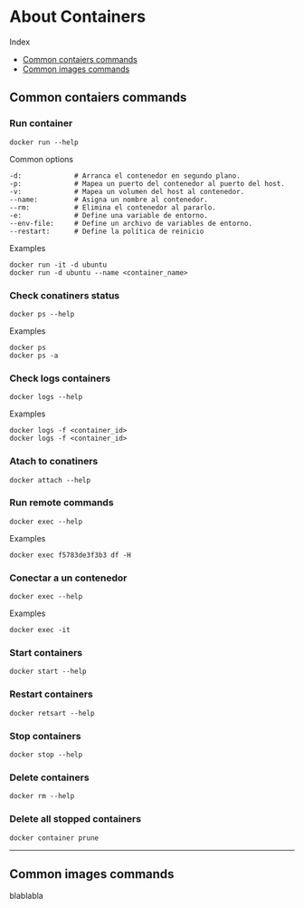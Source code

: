 # About Containers

Index

- [Common contaiers commands](README.md#common-contaiers-commands)
- [Common images commands](README.md#common-images-commands)

## Common contaiers commands

### Run container

    docker run --help

Common options

    -d:             # Arranca el contenedor en segundo plano.
    -p:             # Mapea un puerto del contenedor al puerto del host.
    -v:             # Mapea un volumen del host al contenedor.
    --name:         # Asigna un nombre al contenedor.
    --rm:           # Elimina el contenedor al pararlo.
    -e:             # Define una variable de entorno.
    --env-file:     # Define un archivo de variables de entorno.
    --restart:      # Define la política de reinicio

Examples

    docker run -it -d ubuntu
    docker run -d ubuntu --name <container_name>

### Check conatiners status

    docker ps --help

Examples

    docker ps
    docker ps -a

### Check logs containers

    docker logs --help

Examples

    docker logs -f <container_id>
    docker logs -f <container_id>

### Atach to conatiners

    docker attach --help

### Run remote commands

    docker exec --help

Examples

    docker exec f5783de3f3b3 df -H

### Conectar a un contenedor

    docker exec --help 

Examples

    docker exec -it

### Start containers

    docker start --help

### Restart containers

    docker retsart --help

### Stop containers

    docker stop --help

### Delete containers

    docker rm --help

### Delete all stopped containers

    docker container prune

---

## Common images commands

blablabla

